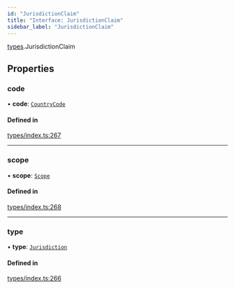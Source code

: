 ```yaml
---
id: "JurisdictionClaim"
title: "Interface: JurisdictionClaim"
sidebar_label: "JurisdictionClaim"
---
```


[types](../../../modules/Types/Types.md).JurisdictionClaim

## Properties

### code

• **code**: [`CountryCode`](../../../enums/Generated/Types/CountryCode/CountryCode.md)

#### Defined in

[types/index.ts:267](https://github.com/PolymeshAssociation/polymesh-sdk/blob/95e180d28/src/types/index.ts#L267)

___

### scope

• **scope**: [`Scope`](../Scope/Scope.md)

#### Defined in

[types/index.ts:268](https://github.com/PolymeshAssociation/polymesh-sdk/blob/95e180d28/src/types/index.ts#L268)

___

### type

• **type**: [`Jurisdiction`](../../../enums/Types/ClaimType/ClaimType.md#jurisdiction)

#### Defined in

[types/index.ts:266](https://github.com/PolymeshAssociation/polymesh-sdk/blob/95e180d28/src/types/index.ts#L266)
